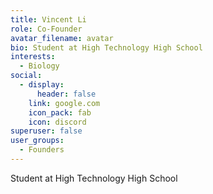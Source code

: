 ```yaml
---
title: Vincent Li
role: Co-Founder
avatar_filename: avatar
bio: Student at High Technology High School
interests:
  - Biology
social:
  - display:
      header: false
    link: google.com
    icon_pack: fab
    icon: discord
superuser: false
user_groups:
  - Founders
---
```

Student at High Technology High School
